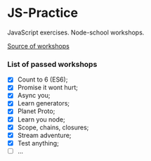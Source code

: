 # JS-Practice

JavaScript exercises. Node-school workshops.

[Source of workshops](https://nodeschool.io)


### List of passed workshops

- [x] Count to 6 (ES6);
- [x] Promise it wont hurt;
- [x] Async you;
- [x] Learn generators;
- [x] Planet Proto;
- [x] Learn you node;
- [x] Scope, chains, closures;
- [x] Stream adventure;
- [x] Test anything; 
- [ ] ...
